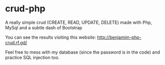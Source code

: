 # crud-php

A really simple crud (CREATE, READ, UPDATE, DELETE) made with Php, MySql and a subtle dash of Bootstrap

You can see the results visiting this website: http://benjamim-php-crud.rf.gd/

Feel free to mess with my database (since the password is in the code) and practice SQL injection too.
